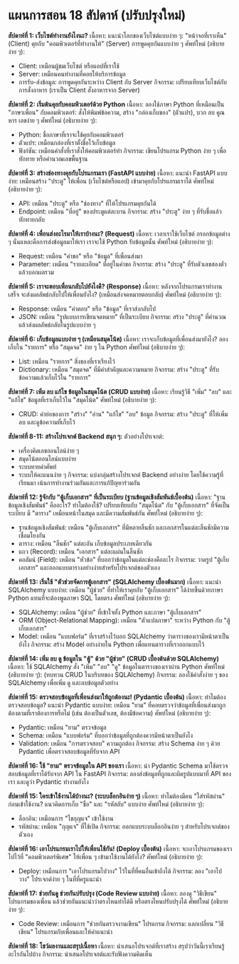 # แผนการสอน 18 สัปดาห์ (ปรับปรุงใหม่)

**สัปดาห์ที่ 1: เว็บไซต์ทำงานยังไงนะ?**
เนื้อหา: แนะนำโลกของเว็บไซต์แบบง่าย ๆ: "หน้าจอที่เราเห็น" (Client) คุยกับ "คอมพิวเตอร์ที่ทำงานให้" (Server) การพูดคุยกันแบบง่าย ๆ
ศัพท์ใหม่ (อธิบายง่าย ๆ):
- Client: เหมือนผู้ชมเว็บไซต์ หรือแอปที่เราใช้
- Server: เหมือนคนทำงานที่คอยให้บริการข้อมูล
- การรับ-ส่งข้อมูล: การพูดคุยกันระหว่าง Client กับ Server
กิจกรรม: เปรียบเทียบเว็บไซต์กับการสั่งอาหาร (เราเป็น Client สั่งอาหารจาก Server)

**สัปดาห์ที่ 2: เริ่มต้นคุยกับคอมพิวเตอร์ด้วย Python**
เนื้อหา: ลองใช้ภาษา Python ที่เหมือนเป็น "ภาษาเพื่อน" กับคอมพิวเตอร์: สั่งให้พิมพ์ข้อความ, สร้าง "กล่องเก็บของ" (ตัวแปร), บวก ลบ คูณ หาร เลขง่าย ๆ
ศัพท์ใหม่ (อธิบายง่าย ๆ):
- Python: ชื่อภาษาที่เราจะใช้คุยกับคอมพิวเตอร์
- ตัวแปร: เหมือนกล่องที่เราตั้งชื่อไว้เก็บข้อมูล
- ฟังก์ชัน: เหมือนคำสั่งที่เราสั่งให้คอมพิวเตอร์ทำ
กิจกรรม: เขียนโปรแกรม Python ง่าย ๆ เพื่อทักทาย หรือคำนวณเลขพื้นฐาน

**สัปดาห์ที่ 3: สร้างช่องทางคุยกับโปรแกรมเรา (FastAPI แบบง่าย)**
เนื้อหา: แนะนำ FastAPI แบบง่าย: เหมือนสร้าง "ประตู" ให้เพื่อน (เว็บไซต์หรือแอป) เข้ามาคุยกับโปรแกรมเราได้
ศัพท์ใหม่ (อธิบายง่าย ๆ):
- API: เหมือน "ประตู" หรือ "ช่องทาง" ที่ให้โปรแกรมคุยกันได้
- Endpoint: เหมือน "ที่อยู่" ของประตูแต่ละบาน
กิจกรรม: สร้าง "ประตู" ง่าย ๆ ที่รับชื่อแล้วทักทายกลับ

**สัปดาห์ที่ 4: เพื่อนส่งอะไรมาให้เราบ้างนะ? (Request)**
เนื้อหา: เวลาเราใช้เว็บไซต์ กรอกข้อมูลต่าง ๆ นั่นแหละคือการส่งข้อมูลมาให้เรา เราจะใช้ Python รับข้อมูลนั้น
ศัพท์ใหม่ (อธิบายง่าย ๆ):
- Request: เหมือน "คำขอ" หรือ "ข้อมูล" ที่เพื่อนส่งมา
- Parameter: เหมือน "รายละเอียด" ที่อยู่ในคำขอ
กิจกรรม: สร้าง "ประตู" ที่รับตัวเลขสองตัวแล้วบอกผลรวม

**สัปดาห์ที่ 5: เราจะตอบเพื่อนกลับไปยังไงดี? (Response)**
เนื้อหา: หลังจากโปรแกรมเราทำงานเสร็จ จะส่งผลลัพธ์กลับไปให้เพื่อนยังไง? (เหมือนส่งจดหมายตอบกลับ)
ศัพท์ใหม่ (อธิบายง่าย ๆ):
- Response: เหมือน "คำตอบ" หรือ "ข้อมูล" ที่เราส่งกลับไป
- JSON: เหมือน "รูปแบบการเขียนจดหมาย" ที่เป็นระเบียบ
กิจกรรม: สร้าง "ประตู" ที่คำนวณแล้วส่งผลลัพธ์กลับในรูปแบบง่าย ๆ

**สัปดาห์ที่ 6: เก็บข้อมูลแบบง่าย ๆ (เหมือนสมุดโน้ต)**
เนื้อหา: เราจะเก็บข้อมูลที่เพื่อนส่งมายังไง? ลองเก็บใน "รายการ" หรือ "สมุดจด" ง่าย ๆ ใน Python
ศัพท์ใหม่ (อธิบายง่าย ๆ):
- List: เหมือน "รายการ" สิ่งของที่เราเรียงไว้
- Dictionary: เหมือน "สมุดจด" ที่มีคำสำคัญและความหมาย
กิจกรรม: สร้าง "ประตู" ที่รับข้อความแล้วเก็บไว้ใน "รายการ"

**สัปดาห์ที่ 7: เพิ่ม ลบ แก้ไข ข้อมูลในสมุดโน้ต (CRUD แบบง่าย)**
เนื้อหา: เรียนรู้วิธี "เพิ่ม" "ลบ" และ "แก้ไข" ข้อมูลที่เราเก็บไว้ใน "สมุดโน้ต"
ศัพท์ใหม่ (อธิบายง่าย ๆ):
- CRUD: คำย่อของการ "สร้าง" "อ่าน" "แก้ไข" "ลบ" ข้อมูล
กิจกรรม: สร้าง "ประตู" ที่ให้เพิ่ม ลบ และดูข้อความที่เก็บไว้

**สัปดาห์ที่ 8-11: สร้างโปรเจกต์ Backend สนุก ๆ:**
ตัวอย่างโปรเจกต์:
- เครื่องคิดเลขออนไลน์ง่าย ๆ
- สมุดโน้ตออนไลน์แบบง่าย
- ระบบทายคำศัพท์
- ระบบให้คะแนนง่าย ๆ
กิจกรรม: แบ่งกลุ่มสร้างโปรเจกต์ Backend อย่างง่าย โดยใช้ความรู้ที่เรียนมา เน้นการทำงานร่วมกันและการแก้ปัญหาร่วมกัน

**สัปดาห์ที่ 12: รู้จักกับ "ตู้เก็บเอกสาร" ที่เป็นระเบียบ (ฐานข้อมูลเชิงสัมพันธ์เบื้องต้น)**
เนื้อหา: "ฐานข้อมูลเชิงสัมพันธ์" คืออะไร? ทำไมต้องใช้? เปรียบเทียบกับ "สมุดโน้ต" กับ "ตู้เก็บเอกสาร" ที่จัดเป็นระเบียบ มี "ตาราง" เหมือนหน้าในสมุด และมีความสัมพันธ์กัน
ศัพท์ใหม่ (อธิบายง่าย ๆ):
- ฐานข้อมูลเชิงสัมพันธ์: เหมือน "ตู้เก็บเอกสาร" ที่มีหลายลิ้นชัก และเอกสารในแต่ละลิ้นชักมีความเชื่อมโยงกัน
- ตาราง: เหมือน "ลิ้นชัก" แต่ละอัน เก็บข้อมูลประเภทเดียวกัน
- แถว (Record): เหมือน "เอกสาร" แต่ละแผ่นในลิ้นชัก
- คอลัมน์ (Field): เหมือน "หัวข้อ" ที่บอกว่าข้อมูลในแต่ละช่องคืออะไร
กิจกรรม: วาดรูป "ตู้เก็บเอกสาร" และออกแบบตารางอย่างง่ายสำหรับโปรเจกต์ของตัวเอง

**สัปดาห์ที่ 13: เริ่มใช้ "ตัวช่วยจัดการตู้เอกสาร" (SQLAlchemy เบื้องต้นมาก)**
เนื้อหา: แนะนำ SQLAlchemy แบบง่าย: เหมือน "ผู้ช่วย" ที่ทำให้เราคุยกับ "ตู้เก็บเอกสาร" ได้ง่ายขึ้นด้วยภาษา Python แทนที่จะต้องพูดภาษา SQL โดยตรง
ศัพท์ใหม่ (อธิบายง่าย ๆ):
- SQLAlchemy: เหมือน "ผู้ช่วย" ที่เข้าใจทั้ง Python และภาษา "ตู้เก็บเอกสาร"
- ORM (Object-Relational Mapping): เหมือน "ตัวแปลภาษา" ระหว่าง Python กับ "ตู้เก็บเอกสาร"
- Model: เหมือน "แบบฟอร์ม" ที่เราสร้างไว้บอก SQLAlchemy ว่าตารางของเรามีหน้าตาเป็นยังไง
กิจกรรม: สร้าง Model อย่างง่ายใน Python เพื่อแทนตารางที่เราออกแบบไว้

**สัปดาห์ที่ 14: เพิ่ม ลบ ดู ข้อมูลใน "ตู้" ด้วย "ผู้ช่วย" (CRUD เบื้องต้นด้วย SQLAlchemy)**
เนื้อหา: ใช้ SQLAlchemy สั่ง "เพิ่ม" "ลบ" "ดู" ข้อมูลในตารางของเราผ่าน Python
ศัพท์ใหม่ (อธิบายง่าย ๆ): (ทบทวน CRUD ในบริบทของ SQLAlchemy)
กิจกรรม: ลองใช้คำสั่งง่าย ๆ ของ SQLAlchemy เพื่อเพิ่ม ดู และลบข้อมูลตัวอย่าง

**สัปดาห์ที่ 15: ตรวจสอบข้อมูลที่เพื่อนส่งมาให้ถูกต้องนะ! (Pydantic เบื้องต้น)**
เนื้อหา: ทำไมต้องตรวจสอบข้อมูล? แนะนำ Pydantic แบบง่าย: เหมือน "ยาม" ที่คอยตรวจว่าข้อมูลที่เพื่อนส่งมาถูกต้องตามที่เราต้องการหรือไม่ (เช่น ต้องเป็นตัวเลข, ต้องมีข้อความ)
ศัพท์ใหม่ (อธิบายง่าย ๆ):
- Pydantic: เหมือน "ยาม" ตรวจข้อมูล
- Schema: เหมือน "แบบฟอร์ม" ที่บอกว่าข้อมูลที่ถูกต้องควรมีหน้าตาเป็นยังไง
- Validation: เหมือน "การตรวจสอบ" ความถูกต้อง
กิจกรรม: สร้าง Schema ง่าย ๆ ด้วย Pydantic เพื่อตรวจสอบข้อมูลที่รับจาก API

**สัปดาห์ที่ 16: ใช้ "ยาม" ตรวจข้อมูลใน API ของเรา**
เนื้อหา: นำ Pydantic Schema มาใช้ตรวจสอบข้อมูลที่เราได้รับจาก API ใน FastAPI
กิจกรรม: ลองส่งข้อมูลที่ถูกและผิดรูปแบบมาที่ API ของเรา และดูว่า Pydantic ทำงานยังไง

**สัปดาห์ที่ 15: ใครเข้าใช้งานได้บ้างนะ? (ระบบล็อกอินง่าย ๆ)**
เนื้อหา: ทำไมต้องมีคน "ใส่รหัสผ่าน" ก่อนเข้าใช้งาน? แนวคิดการเก็บ "ชื่อ" และ "รหัสลับ" แบบง่าย
ศัพท์ใหม่ (อธิบายง่าย ๆ):
- ล็อกอิน: เหมือนการ "ไขกุญแจ" เข้าใช้งาน
- รหัสผ่าน: เหมือน "กุญแจ" ที่ใช้เปิด
กิจกรรม: ออกแบบระบบล็อกอินง่าย ๆ สำหรับโปรเจกต์ของตัวเอง

**สัปดาห์ที่ 16: เอาโปรแกรมเราไปให้เพื่อนใช้กัน! (Deploy เบื้องต้น)**
เนื้อหา: จะเอาโปรแกรมของเราไปไว้ที่ "คอมพิวเตอร์พิเศษ" ให้เพื่อน ๆ เข้ามาใช้งานได้ยังไง?
ศัพท์ใหม่ (อธิบายง่าย ๆ):
- Deploy: เหมือนการ "เอาโปรแกรมไปวาง" ไว้ในที่ที่คนอื่นเข้าถึงได้
กิจกรรม: ลอง "เอาไปวาง" โปรเจกต์ง่าย ๆ ในที่ที่ครูแนะนำ

**สัปดาห์ที่ 17: ช่วยกันดู ช่วยกันปรับปรุง (Code Review แบบง่าย)**
เนื้อหา: ลองดู "วิธีเขียน" โปรแกรมของเพื่อน แล้วช่วยกันแนะนำว่าตรงไหนทำได้ดี หรือตรงไหนปรับปรุงได้
ศัพท์ใหม่ (อธิบายง่าย ๆ):
- Code Review: เหมือนการ "ช่วยกันตรวจงานเขียน" โปรแกรม
กิจกรรม: แลกเปลี่ยน "วิธีเขียน" โปรแกรมกับเพื่อนและให้คำแนะนำ

**สัปดาห์ที่ 18: โชว์ผลงานและสรุปเนื้อหา**
เนื้อหา: นำเสนอโปรเจกต์ที่เราสร้าง สรุปว่าวันนี้เราเรียนรู้อะไรกันไปบ้าง
กิจกรรม: นำเสนอโปรเจกต์และรับฟังความคิดเห็น
